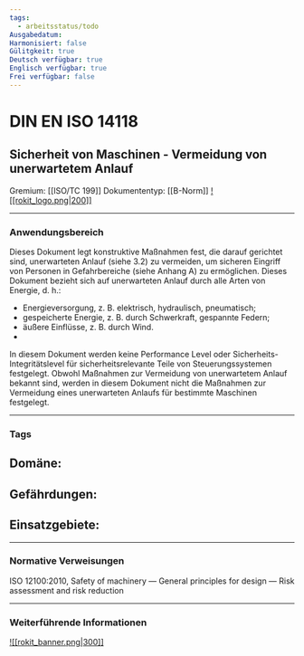 ```yaml
---
tags:
  - arbeitsstatus/todo
Ausgabedatum: 
Harmonisiert: false
Gülitgkeit: true
Deutsch verfügbar: true
Englisch verfügbar: true
Frei verfügbar: false
---
```


# DIN EN ISO 14118
## Sicherheit von Maschinen - Vermeidung von unerwartetem Anlauf

Gremium: [[ISO/TC 199]]
Dokumententyp: [[B-Norm]]
[![[rokit_logo.png|200]]](https://public-robots.de/)

***
### Anwendungsbereich

Dieses Dokument legt konstruktive Maßnahmen fest, die darauf gerichtet sind, unerwarteten Anlauf (siehe 3.2) zu vermeiden, um sicheren Eingriff von Personen in Gefahrbereiche (siehe Anhang A) zu ermöglichen.
Dieses Dokument bezieht sich auf unerwarteten Anlauf durch alle Arten von Energie, d. h.:
- Energieversorgung, z. B. elektrisch, hydraulisch, pneumatisch;
- gespeicherte Energie, z. B. durch Schwerkraft, gespannte Federn;
- äußere Einflüsse, z. B. durch Wind.
- 
In diesem Dokument werden keine Performance Level oder Sicherheits-Integritätslevel für sicherheitsrelevante Teile von Steuerungssystemen festgelegt. Obwohl Maßnahmen zur Vermeidung von unerwartetem Anlauf bekannt sind, werden in diesem Dokument nicht die Maßnahmen zur Vermeidung eines unerwarteten Anlaufs für bestimmte Maschinen festgelegt.

***
### Tags

Domäne:
- 

Gefährdungen:
- 

Einsatzgebiete:
- 

***
### Normative Verweisungen

ISO 12100:2010, Safety of machinery — General principles for design — Risk assessment and risk reduction


***
### Weiterführende Informationen



[![[rokit_banner.png|300]]](https://public-robots.de/)
